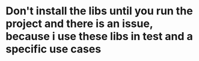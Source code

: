 # Don't install the libs until you run the project and there is an issue, because i use these libs in test and a specific use cases
